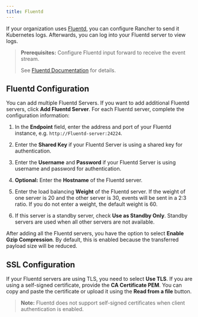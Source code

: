 ```yaml
---
title: Fluentd
---
```


If your organization uses [Fluentd](https://www.fluentd.org/), you can configure Rancher to send it Kubernetes logs.  Afterwards, you can log into your Fluentd server to view logs.

>**Prerequisites:** Configure Fluentd input forward to receive the event stream.
>
>See [Fluentd Documentation](https://docs.fluentd.org/v1.0/articles/in_forward) for details.

## Fluentd Configuration

You can add multiple Fluentd Servers. If you want to add additional Fluentd servers, click **Add Fluentd Server**. For each Fluentd server, complete the configuration information:

1. In the **Endpoint** field, enter the address and port of your Fluentd instance, e.g. `http://Fluentd-server:24224`.

1. Enter the **Shared Key** if your Fluentd Server is using a shared key for authentication.

1. Enter the **Username** and **Password** if your Fluentd Server is using username and password for authentication.

1. **Optional:** Enter the **Hostname** of the Fluentd server.

1. Enter the load balancing **Weight** of the Fluentd server. If the weight of one server is 20 and the other server is 30, events will be sent in a 2:3 ratio. If you do not enter a weight, the default weight is 60.

1. If this server is a standby server, check **Use as Standby Only**. Standby servers are used when all other servers are not available.

After adding all the Fluentd servers, you have the option to select **Enable Gzip Compression**. By default, this is enabled because the transferred payload size will be reduced.

## SSL Configuration

If your Fluentd servers are using TLS, you need to select **Use TLS**. If you are using a self-signed certificate, provide the **CA Certificate PEM**. You can copy and paste the certificate or upload it using the **Read from a file** button.

>**Note:** Fluentd does not support self-signed certificates when client authentication is enabled.
